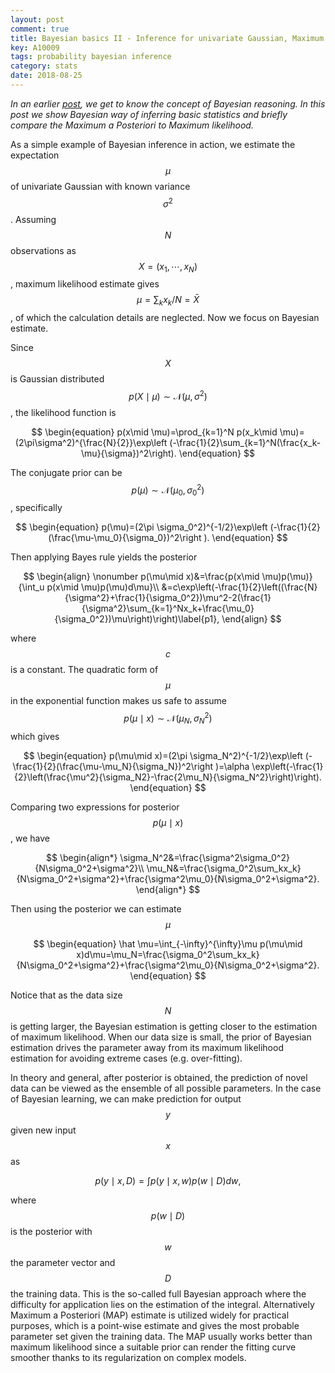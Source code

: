 ```yaml
---
layout: post
comment: true
title: Bayesian basics II - Inference for univariate Gaussian, Maximum a Posteriori vs Maximum likelihood
key: A10009
tags: probability bayesian inference
category: stats
date: 2018-08-25
---
```


*In an earlier [post](https://linlinzhao.com/probability/2015/07/12/Bayesian-basics1-way-of-reasoning.html), we get to know the concept of Bayesian reasoning. In this post we show Bayesian way of inferring basic statistics and briefly compare the Maximum a Posteriori to Maximum likelihood.*

As a simple example of Bayesian inference in action, we estimate the expectation $$\mu$$ of univariate Gaussian with known variance $$\sigma^2$$. 
Assuming $$N$$ observations as $$X=(x_1,\cdots, x_N)$$, maximum likelihood estimate gives $$\mu=\sum_kx_k/N=\bar X$$, of which the calculation details are neglected. Now we focus on Bayesian estimate. 

<!--more-->
Since $$X$$ is Gaussian distributed $$p(X\mid \mu)\sim \mathcal N(\mu, \sigma^2)$$, the likelihood function is

$$
\begin{equation}
p(x\mid \mu)=\prod_{k=1}^N p(x_k\mid \mu)=(2\pi\sigma^2)^{\frac{N}{2}}\exp\left (-\frac{1}{2}\sum_{k=1}^N(\frac{x_k-\mu}{\sigma})^2\right).
\end{equation}
$$

The conjugate prior can be $$p(\mu)\sim \mathcal N(\mu_0, \sigma_0^2)$$, specifically 

$$
\begin{equation}
p(\mu)=(2\pi \sigma_0^2)^{-1/2}\exp\left (-\frac{1}{2}(\frac{\mu-\mu_0}{\sigma_0})^2\right ).
\end{equation}
$$

Then applying Bayes rule yields the posterior

$$
\begin{align}
\nonumber p(\mu\mid x)&=\frac{p(x\mid \mu)p(\mu)}{\int_u p(x\mid \mu)p(\mu)d\mu}\\
 &=c\exp\left(-\frac{1}{2}\left((\frac{N}{\sigma^2}+\frac{1}{\sigma_0^2})\mu^2-2(\frac{1}{\sigma^2}\sum_{k=1}^Nx_k+\frac{\mu_0}{\sigma_0^2})\mu\right)\right)\label{p1},
\end{align}
$$

where $$c$$ is a constant. The quadratic form of $$\mu$$ in the exponential function makes us safe to assume $$p(\mu\mid x)\sim \mathcal N(\mu_N, \sigma_N^2)$$ which gives

$$
\begin{equation}
p(\mu\mid x)=(2\pi \sigma_N^2)^{-1/2}\exp\left (-\frac{1}{2}(\frac{\mu-\mu_N}{\sigma_N})^2\right )=\alpha \exp\left(-\frac{1}{2}\left(\frac{\mu^2}{\sigma_N2}-\frac{2\mu_N}{\sigma_N^2}\right)\right).
\end{equation}
$$

Comparing two expressions for posterior $$p(\mu\mid x)$$, we have

$$
\begin{align*}
\sigma_N^2&=\frac{\sigma^2\sigma_0^2}{N\sigma_0^2+\sigma^2}\\
\mu_N&=\frac{\sigma_0^2\sum_kx_k}{N\sigma_0^2+\sigma^2}+\frac{\sigma^2\mu_0}{N\sigma_0^2+\sigma^2}.
\end{align*}
$$

Then using the posterior we can estimate $$\mu$$ 

$$
\begin{equation}
\hat \mu=\int_{-\infty}^{\infty}\mu p(\mu\mid x)d\mu=\mu_N=\frac{\sigma_0^2\sum_kx_k}{N\sigma_0^2+\sigma^2}+\frac{\sigma^2\mu_0}{N\sigma_0^2+\sigma^2}.
\end{equation}
$$

Notice that as the data size $$N$$ is getting larger, the Bayesian estimation is getting closer to the estimation of maximum likelihood. When our data size is small, the prior of Bayesian estimation drives the parameter away from its maximum likelihood estimation for avoiding extreme cases (e.g. over-fitting). 

In theory and general, after posterior is obtained, the prediction of novel data can be viewed as the ensemble of all possible parameters. In the case of Bayesian learning, we can make prediction for output $$y$$ given new input $$x$$ as

$$
\begin{equation}
p(y\mid x, D)=\int p(y\mid x, w)p(w\mid D)dw,
\end{equation}
$$

where $$p(w\mid D)$$ is the posterior with $$w$$ the parameter vector and $$D$$ the training data. 
This is the so-called full Bayesian approach where the difficulty for application lies on the estimation of the integral. 
Alternatively Maximum a Posteriori (MAP) estimate is utilized widely for practical purposes, which is a point-wise estimate and gives the most probable parameter set given the training data. The MAP usually works better than maximum likelihood since a suitable prior can render the fitting curve smoother thanks to its regularization on complex models.

